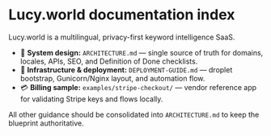 # Lucy.world documentation index

Lucy.world is a multilingual, privacy-first keyword intelligence SaaS.

- 📐 **System design:** `ARCHITECTURE.md` — single source of truth for domains, locales, APIs, SEO, and Definition of Done checklists.
- 🚀 **Infrastructure & deployment:** `DEPLOYMENT-GUIDE.md` — droplet bootstrap, Gunicorn/Nginx layout, and automation flow.
- 💳 **Billing sample:** `examples/stripe-checkout/` — vendor reference app for validating Stripe keys and flows locally.

All other guidance should be consolidated into `ARCHITECTURE.md` to keep the blueprint authoritative.
